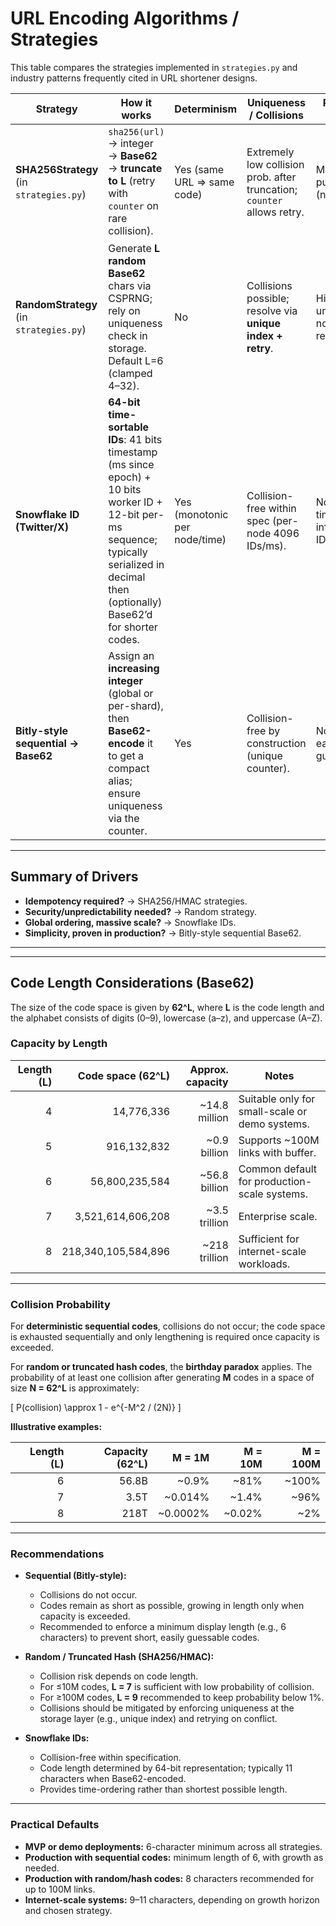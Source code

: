 # URL Encoding Algorithms / Strategies

This table compares the strategies implemented in `strategies.py` and industry patterns frequently cited in URL shortener designs.  

| Strategy | How it works | Determinism | Uniqueness / Collisions | Predictability / Security | Operational notes | Pros | Cons | Good fit | Real-world example | Driver for choice |
|---|---|---|---|---|---|---|---|---|---|---|
| **SHA256Strategy** (in `strategies.py`) | `sha256(url)` → integer → **Base62** → **truncate to L** (retry with `counter` on rare collision). | Yes (same URL ⇒ same code) | Extremely low collision prob. after truncation; `counter` allows retry. | Mapping is public/predictable (no secret). | No secret mgmt; length normalized via `_safe_len` (clamps to 4–32; default 8). | Simple, idempotent; easy de-dupe by recompute. | Guessable relationships if L is short. | Idempotent create flow; stateless; low-ops demos. | Often used in internal systems needing **stable deterministic IDs** (e.g., deduplication pipelines). | Best when you need **idempotency** (same URL ⇒ same code) and low operational overhead. |
| **RandomStrategy** (in `strategies.py`) | Generate **L random Base62** chars via CSPRNG; rely on uniqueness check in storage. Default L=6 (clamped 4–32). | No | Collisions possible; resolve via **unique index + retry**. | High unpredictability; no URL→code relation. | Requires atomic insert-or-retry in DB/kv. | Simple, highly unpredictable; great for write throughput. | Non-idempotent; must handle retries. | High-throughput create path with robust storage guard. | Used in services where **non-guessability** is a must (e.g., private share links, Google Drive “unguessable” links). | Choose when **security/unpredictability** matters more than determinism; works well with strong DB uniqueness guarantees. |
| **Snowflake ID (Twitter/X)** | **64-bit time-sortable IDs**: 41 bits timestamp (ms since epoch) + 10 bits worker ID + 12-bit per-ms sequence; typically serialized in decimal then (optionally) Base62’d for shorter codes. | Yes (monotonic per node/time) | Collision-free within spec (per-node 4096 IDs/ms). | Not secret; time/order can be inferred from the ID. | Requires **time sync** and **worker ID** assignment; great sharding properties. | Massive scale, ordered IDs, no central DB hot-spot. | Leaks timing/order; needs infra (worker IDs, clock). | Large, distributed fleets; analytics that benefit from time-ordering. | Twitter/X (original Snowflake spec); adopted in distributed databases and ID services (e.g., Instagram, Discord IDs). | Choose when **global scale + ordering** is required (billions of IDs/day) and you need to avoid a central sequence bottleneck. |
| **Bitly-style sequential → Base62** | Assign an **increasing integer** (global or per-shard), then **Base62-encode** it to get a compact alias; ensure uniqueness via the counter. | Yes | Collision-free by construction (unique counter). | Not secret; short early IDs can be guessable. | Needs a scalable counter (DB auto-inc, ticket server, or sharded ranges). | Very fast, simple, short codes; great cache locality. | Requires careful sharding to avoid bottlenecks; sequential nature can expose volume. | Production shorteners; easy ops with good shard planning. | Bitly (classic design: incrementing counter → Base62) | Choose when **simplicity + performance** matter; works well when central counter scaling is solved (e.g., sharded DB, ticket servers). |

---

## Summary of Drivers
- **Idempotency required?** → SHA256/HMAC strategies.  
- **Security/unpredictability needed?** → Random strategy.  
- **Global ordering, massive scale?** → Snowflake IDs.  
- **Simplicity, proven in production?** → Bitly-style sequential Base62.  

---

---

## Code Length Considerations (Base62)

The size of the code space is given by **62^L**, where **L** is the code length and the alphabet consists of digits (0–9), lowercase (a–z), and uppercase (A–Z).  

### Capacity by Length
| Length (L) | Code space (62^L) | Approx. capacity | Notes |
|---:|---:|---:|---|
| 4 | 14,776,336 | ~14.8 million | Suitable only for small-scale or demo systems. |
| 5 | 916,132,832 | ~0.9 billion | Supports ~100M links with buffer. |
| 6 | 56,800,235,584 | ~56.8 billion | Common default for production-scale systems. |
| 7 | 3,521,614,606,208 | ~3.5 trillion | Enterprise scale. |
| 8 | 218,340,105,584,896 | ~218 trillion | Sufficient for internet-scale workloads. |

---

### Collision Probability

For **deterministic sequential codes**, collisions do not occur; the code space is exhausted sequentially and only lengthening is required once capacity is exceeded.  

For **random or truncated hash codes**, the **birthday paradox** applies. The probability of at least one collision after generating **M** codes in a space of size **N = 62^L** is approximately:

\[
P(collision) \approx 1 - e^{-M^2 / (2N)}
\]

**Illustrative examples:**

| Length (L) | Capacity (62^L) | M = 1M | M = 10M | M = 100M |
|---:|---:|---:|---:|---:|
| 6 | 56.8B | ~0.9% | ~81% | ~100% |
| 7 | 3.5T | ~0.014% | ~1.4% | ~96% |
| 8 | 218T | ~0.0002% | ~0.02% | ~2% |

---

### Recommendations

- **Sequential (Bitly-style):**  
  - Collisions do not occur.  
  - Codes remain as short as possible, growing in length only when capacity is exceeded.  
  - Recommended to enforce a minimum display length (e.g., 6 characters) to prevent short, easily guessable codes.  

- **Random / Truncated Hash (SHA256/HMAC):**  
  - Collision risk depends on code length.  
  - For ≤10M codes, **L = 7** is sufficient with low probability of collision.  
  - For ≥100M codes, **L = 9** recommended to keep probability below 1%.  
  - Collisions should be mitigated by enforcing uniqueness at the storage layer (e.g., unique index) and retrying on conflict.  

- **Snowflake IDs:**  
  - Collision-free within specification.  
  - Code length determined by 64-bit representation; typically 11 characters when Base62-encoded.  
  - Provides time-ordering rather than shortest possible length.  

---

### Practical Defaults
- **MVP or demo deployments:** 6-character minimum across all strategies.  
- **Production with sequential codes:** minimum length of 6, with growth as needed.  
- **Production with random/hash codes:** 8 characters recommended for up to 100M links.  
- **Internet-scale systems:** 9–11 characters, depending on growth horizon and chosen strategy.  
